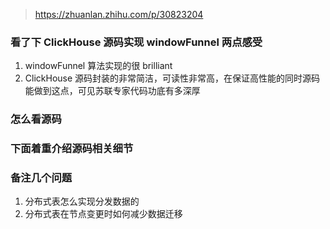 > https://zhuanlan.zhihu.com/p/30823204

### 看了下 ClickHouse 源码实现 windowFunnel 两点感受
1. windowFunnel 算法实现的很 brilliant
2. ClickHouse 源码封装的非常简洁，可读性非常高，在保证高性能的同时源码能做到这点，可见苏联专家代码功底有多深厚

### 怎么看源码

### 下面着重介绍源码相关细节

### 备注几个问题
1. 分布式表怎么实现分发数据的
2. 分布式表在节点变更时如何减少数据迁移

